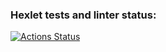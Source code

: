 ### Hexlet tests and linter status:
[![Actions Status](https://github.com/dulaty19/java-project-61/actions/workflows/hexlet-check.yml/badge.svg)](https://github.com/dulaty19/java-project-61/actions)